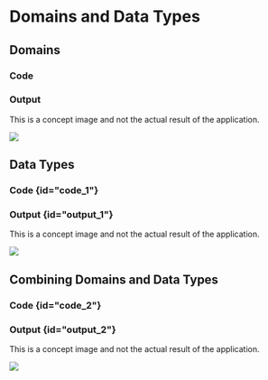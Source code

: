 # Domains and Data Types

## Domains

### Code

<code-block src="entity-with-domain.txt"/>

### Output

<note>This is a concept image and not the actual result of the application.</note>

![](entity-with-domain.png)

## Data Types

### Code {id="code_1"}

<code-block src="entity-with-data-type.txt"/>

### Output {id="output_1"}

<note>This is a concept image and not the actual result of the application.</note>

![](entity-with-data-type.png)

## Combining Domains and Data Types

### Code {id="code_2"}

<code-block src="entity-with-domain-and-data-type.txt"/>

### Output {id="output_2"}

<note>This is a concept image and not the actual result of the application.</note>

![](entity-with-domain-and-data-type.png)